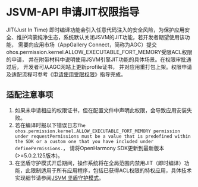 # JSVM-API 申请JIT权限指导
<!--Kit: NDK Development-->
<!--Subsystem: arkcompiler-->
<!--Owner: @yuanxiaogou; @string_sz-->
<!--SE: @knightaoko-->
<!--TSE: @test_lzz-->

JIT(Just In Time) 即时编译功能会引入任意代码注入的安全风险，为保护应用安全、维护鸿蒙纯净生态，系统默认关闭JSVM的JIT功能，若开发者期望使用该功能， 需要向应用市场（AppGallery Connect，简称为AGC）提交ohos.permission.kernel.ALLOW_EXECUTABLE_FORT_MEMORY受限ACL权限的申请， 并在附带材料中说明使用JSVM引擎JIT功能的具体场景。在权限审批通过后， 开发者可从AGC网站上更新profile证书， 并对应用重打包上架。权限申请及适配流程可参考《[申请使用受限权限](https://developer.huawei.com/consumer/cn/doc/harmonyos-guides-V5/declare-permissions-in-acl-V5)》指导完成。


## 适配注意事项
1. 如果未申请相应的权限证书，但在配置文件中声明此权限，会导致应用安装失败。
2. 若在编译时报以下错误日志`The ohos.permission.kernel.ALLOW_EXECUTABLE_FORT_MEMORY permission under requestPermissions must be a value that is predefined within the SDK or a custom one that you have included under definePermissions.`， 请将OpenHarmony SDK更新到最新版本(>=5.0.2.125版本)。
3. 在坚盾守护模式开启期间，操作系统将在全局范围内禁用JIT（即时编译）功能，此限制适用于所有应用程序，包括已获得ACL权限的特权应用，具体技术实现细节请参阅[JSVM 坚盾守护模式](jsvm-secure-shield-mode.md)。